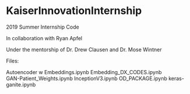 # KaiserInnovationInternship
2019 Summer Internship Code

In collaboration with Ryan Apfel

Under the mentorship of Dr. Drew Clausen and Dr. Mose Wintner



Files:

Autoencoder w Embeddings.ipynb 
Embedding_DX_CODES.ipynb	
GAN-Patient_Weights.ipynb
InceptionV3.ipynb
OD_PACKAGE.ipynb
keras-ganite.ipynb
